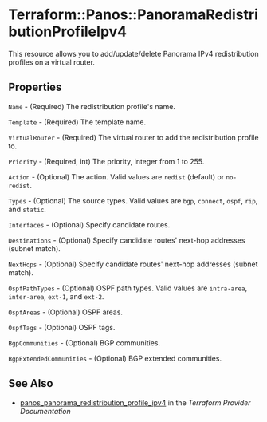# Terraform::Panos::PanoramaRedistributionProfileIpv4

This resource allows you to add/update/delete Panorama IPv4 redistribution
profiles on a virtual router.

## Properties

`Name` - (Required) The redistribution profile's name.

`Template` - (Required) The template name.

`VirtualRouter` - (Required) The virtual router to add the
redistribution profile to.

`Priority` - (Required, int) The priority, integer from 1 to 255.

`Action` - (Optional) The action.  Valid values are `redist` (default) or
`no-redist`.

`Types` - (Optional) The source types.  Valid values are `bgp`, `connect`,
`ospf`, `rip`, and `static`.

`Interfaces` - (Optional) Specify candidate routes.

`Destinations` - (Optional) Specify candidate routes' next-hop addresses
(subnet match).

`NextHops` - (Optional) Specify candidate routes' next-hop addresses
(subnet match).

`OspfPathTypes` - (Optional) OSPF path types.  Valid values are
`intra-area`, `inter-area`, `ext-1`, and `ext-2`.

`OspfAreas` - (Optional) OSPF areas.

`OspfTags` - (Optional) OSPF tags.

`BgpCommunities` - (Optional) BGP communities.

`BgpExtendedCommunities` - (Optional) BGP extended communities.


## See Also

* [panos_panorama_redistribution_profile_ipv4](https://www.terraform.io/docs/providers/panos/r/panorama_redistribution_profile_ipv4.html) in the _Terraform Provider Documentation_